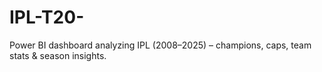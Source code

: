 # IPL-T20-
Power BI dashboard analyzing IPL (2008–2025) – champions, caps, team stats &amp; season insights.
